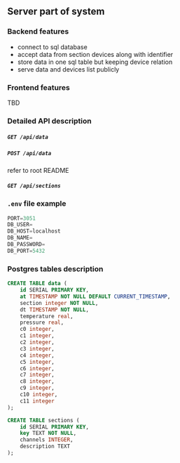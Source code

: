 ## Server part of system

### Backend features
+ connect to sql database
+ accept data from section devices along with identifier
+ store data in one sql table but keeping device relation
+ serve data and devices list publicly

### Frontend features
TBD

### Detailed API description

##### `GET /api/data`

##### `POST /api/data`

refer to root README

##### `GET /api/sections`

### `.env` file example
```py
PORT=3051
DB_USER=
DB_HOST=localhost
DB_NAME=
DB_PASSWORD=
DB_PORT=5432
```

### Postgres tables description

```sql
CREATE TABLE data (
	id SERIAL PRIMARY KEY,
	at TIMESTAMP NOT NULL DEFAULT CURRENT_TIMESTAMP,
	section integer NOT NULL,
	dt TIMESTAMP NOT NULL,
	temperature real,
	pressure real,
	c0 integer,
	c1 integer,
	c2 integer,
	c3 integer,
	c4 integer,
	c5 integer,
	c6 integer,
	c7 integer,
	c8 integer,
	c9 integer,
	c10 integer,
	c11 integer
);

CREATE TABLE sections (
	id SERIAL PRIMARY KEY,
	key TEXT NOT NULL,
	channels INTEGER,
	description TEXT
);
```
